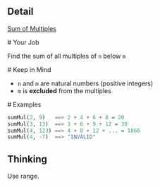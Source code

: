 ## Detail

[Sum of Multiples](https://www.codewars.com/kata/sum-of-multiples/train/haskell)

\# Your Job

Find the sum of all multiples of `n` below `m`

\# Keep in Mind

- `n` and `m` are natural numbers (positive integers)
- `m` is **excluded** from the multiples

\# Examples

```haskell
sumMul(2, 9)   ==> 2 + 4 + 6 + 8 = 20
sumMul(3, 13)  ==> 3 + 6 + 9 + 12 = 30
sumMul(4, 123) ==> 4 + 8 + 12 + ... = 1860
sumMul(4, -7)  ==> "INVALID"
```

## Thinking

Use range.